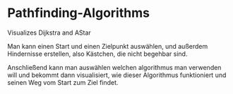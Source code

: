 # Pathfinding-Algorithms
Visualizes Dijkstra and AStar

Man kann einen Start und einen Zielpunkt auswählen, und außerdem Hindernisse erstellen, also Kästchen, die nicht 
begehbar sind.

Anschließend kann man auswählen welchen algorithmus man verwenden will und bekommt dann visualisiert, wie dieser
Algorithmus funktioniert und seinen Weg vom Start zum Ziel findet.
